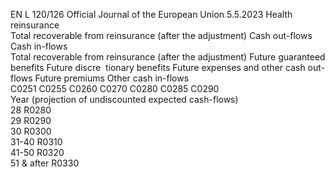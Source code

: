 EN  L 120/126 Official Journal of the European Union 5.5.2023
 Health reinsurance  
Total 
recoverable 
from 
reinsurance 
(after the 
adjustment)  Cash out-flows  Cash in-flows  
Total 
recoverable 
from 
reinsurance 
(after the 
adjustment)  Future 
guaranteed 
benefits  Future 
discre ­
tionary 
benefits  Future 
expenses 
and other 
cash out- 
flows  Future 
premiums  Other cash 
in-flows  
C0251  C0255  C0260  C0270  C0280  C0285  C0290  
Year 
(projection of 
undiscounted 
expected 
cash-flows)  
28  R0280  
29  R0290  
30  R0300  
31-40  R0310  
41-50  R0320  
51 & after  R0330